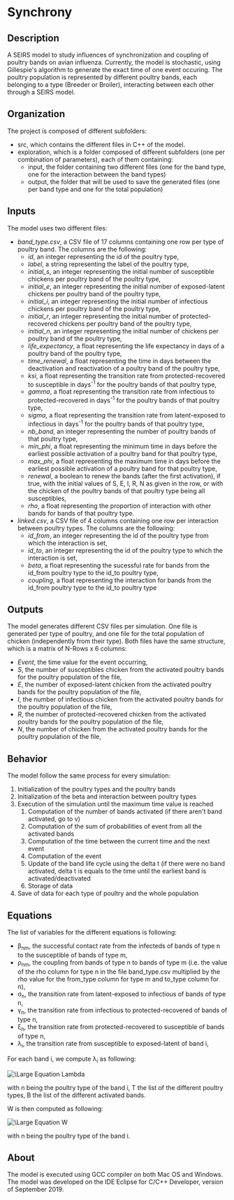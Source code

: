 # Synchrony
## Description
A SEIRS model to study influences of synchronization and coupling of poultry bands on avian influenza.
Currently, the model is stochastic, using Gillespie's algorithm to generate the exact time of one event occuring. The poultry population is represented by different poultry bands, each belonging to a type (Breeder or Broiler), interacting between each other through a SEIRS model. 

## Organization
The project is composed of different subfolders:

* src, which contains the different files in C++ of the model. 
* exploration, which is a folder composed of different subfolders (one per combination of parameters), each of them containing:
  * input, the folder containing two different files (one for the band type, one for the interaction between the band types)
  * output, the folder that will be used to save the generated files (one per band type and one for the total population)

## Inputs
The model uses two different files:
* *band_type.csv*, a CSV file of 17 columns containing one row per type of poultry band. The columns are the following:  
  * *id*, an integer representing the id of the poultry type,
  * *label*, a string representing the label of the poultry type, 
  * *initial_s*, an integer representing the initial number of susceptible chickens per poultry band of the poultry type, 
  * *initial_e*, an integer representing the initial number of exposed-latent chickens per poultry band of the poultry type, 
  * *initial_i*, an integer representing the initial number of infectious chickens per poultry band of the poultry type, 
  * *initial_r*, an integer representing the initial number of protected-recovered chickens per poultry band of the poultry type, 
   * *initial_n*, an integer representing the initial number of chickens per poultry band of the poultry type, 
   * *life_expectancy*, a float representing the life expectancy in days of a poultry band of the poultry type,  
   * *time_renewal*, a float representing the time in days between the deactivation and reactivation of a poultry band of the poultry type, 
   * *ksi*, a float representing the transition rate from protected-recovered to susceptible in days<sup>-1</sup> for the poultry bands of that poultry type, 
   * *gamma*, a float representing the transition rate from infectious to protected-recovered in days<sup>-1</sup> for the poultry bands of that poultry type, 
   * *sigma*, a float representing the transition rate from latent-exposed to infectious in days<sup>-1</sup> for the poultry bands of that poultry type, 
   * *nb_band*, an integer representing the number of poultry bands of that poultry type, 
   * *min_phi*, a float representing the minimum time in days before the earliest possible activation of a poultry band for that poultry type,
   * *max_phi*, a float representing the maximum time in days before the earliest possible activation of a poultry band for that poultry type,
   * *renewal*, a boolean to renew the bands (after the first activation), if true, with the initial values of S, E, I, R, N as given in the row, or with the chicken of the poultry bands of that poultry type being all susceptibles,
   * *rho*, a float representing the proportion of interaction with other bands for bands of that poultry type. 
* *linked.csv*, a CSV file of 4 columns containing one row per interaction between poultry types. The columns are the following:  
  * *id_from*, an integer representing the id of the poultry type from which the interaction is set,
  * *id_to*, an integer representing the id of the poultry type to which the interaction is set,
  * *beta*, a float representing the sucessful rate for bands from the id_from poultry type to the id_to poultry type, 
  * *coupling*, a float representing the interaction for bands from the id_from poultry type to the id_to poultry type
## Outputs
The model generates different CSV files per simulation. One file is generated per type of poultry, and one file for the total population of chicken (independently from their type). Both files have the same structure, which is a matrix of N-Rows x 6 columns:
* *Event*, the time value for the event occurring,
* *S*, the number of susceptibles chicken from the activated poultry bands for the poultry population of the file, 
* *E*, the number of exposed-latent chicken from the activated poultry bands for the poultry population of the file, 
* *I*, the number of infectious chicken from the activated poultry bands for the poultry population of the file, 
* *R*, the number of protected-recovered chicken from the activated poultry bands for the poultry population of the file, 
* *N*, the number of chicken from the activated poultry bands for the poultry population of the file, 

## Behavior
The model follow the same process for every simulation: 
1. Initialization of the poultry types and the poultry bands
1. Initialization of the beta and interaction between poultry types
1. Execution of the simulation until the maximum time value is reached
    1. Computation of the number of bands activated (if there aren't band activated, go to v)
    1. Computation of the sum of probabilities of event from all the activated bands
    1. Computation of the time between the current time and the next event 
    1. Computation of the event
    1. Update of the band life cycle using the delta t (if there were no band activated, delta t is equals to the time until 
    the earliest band is activated/deactivated
    1. Storage of data
1. Save of data for each type of poultry and the whole population

## Equations
The list of variables for the different equations is following:
- &beta;<sub>nm</sub>, the successful contact rate from the infecteds of bands of type n to the susceptible of bands of type m,
- &rho;<sub>nm</sub>, the coupling from bands of type n to bands of type m (i.e. the value of the rho column for type n in the file band_type.csv multiplied by the rho value for the from_type column for type m and to_type column for n),
- &sigma;<sub>n</sub>, the transition rate from latent-exposed to infectious of bands of type n, 
- &gamma;<sub>n</sub>, the transition rate from infectious to protected-recovered of bands of type n, 
- &xi;<sub>n</sub>, the transition rate from protected-recovered to susceptible of bands of type n, 
- &lambda;<sub>i</sub>, the transition rate from susceptible to exposed-latent of band i,

For each band i, we compute &lambda;<sub>i</sub> as following:

![\Large Equation Lambda](https://latex.codecogs.com/gif.latex?\lambda&space;_{i}&space;=&space;\left&space;[&space;\beta&space;_{nn}&space;*&space;(1-&space;\sum_{m=0}^{T-n}\rho&space;_{mn})&space;*&space;\frac{I_{i}}{N_{i}}&space;&plus;&space;\sum_{m=0}^{T}&space;(&space;\beta&space;_{mn}&space;*&space;\rho&space;_{mn}&space;*&space;\frac{\sum_{j=0}^{B-i}&space;I&space;_{j}}{\sum_{j=0}^{B-i}&space;N&space;_{j}}&space;)&space;\right&space;]&space;*&space;S_{i})

with n being the poultry type of the band i, T the list of the different poultry types, B the list of the different activated bands.

W is then computed as following:

![\Large Equation W](https://latex.codecogs.com/gif.latex?W&space;=&space;\sum_{i=0}^{B}&space;\lambda&space;_{i}&plus;\sigma&space;_{n}*E_{i}&plus;\gamma&space;_{n}*I&space;_{i}&plus;\xi&space;_{n}*R&space;_{i})

with n being the poultry type of the band i.

## About
The model is executed using GCC compiler on both Mac OS and Windows. 
The model was developed on the IDE Eclipse for C/C++ Developer, version of September 2019. 
